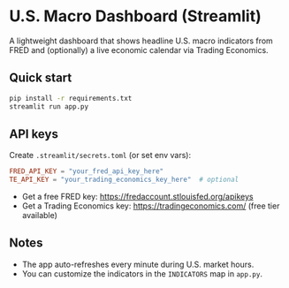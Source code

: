 # U.S. Macro Dashboard (Streamlit)

A lightweight dashboard that shows headline U.S. macro indicators from FRED and (optionally) a live economic calendar via Trading Economics.

## Quick start

```bash
pip install -r requirements.txt
streamlit run app.py
```

## API keys
Create `.streamlit/secrets.toml` (or set env vars):

```toml
FRED_API_KEY = "your_fred_api_key_here"
TE_API_KEY = "your_trading_economics_key_here"  # optional
```

- Get a free FRED key: https://fredaccount.stlouisfed.org/apikeys
- Get a Trading Economics key: https://tradingeconomics.com/ (free tier available)

## Notes
- The app auto-refreshes every minute during U.S. market hours.
- You can customize the indicators in the `INDICATORS` map in `app.py`.
